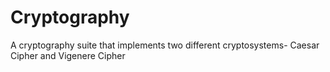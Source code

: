 # Cryptography
A cryptography suite that implements two different cryptosystems- Caesar Cipher and Vigenere Cipher
